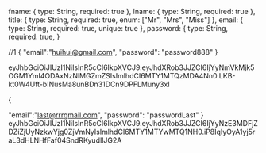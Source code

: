fname: {
        type: String,
        required: true
    },
    lname: {
        type: String,
        required: true
    },
    title: {
        type: String,
        required: true,
        enum: ["Mr", "Mrs", "Miss"]
    },
    email: {
        type: String,
        required: true,
        unique: true
    },
    password: {
        type: String,
        required: true,
    }


//1
{
  "email":"huihui@gmail.com",
  "password": "password888"
}        

eyJhbGciOiJIUzI1NiIsInR5cCI6IkpXVCJ9.eyJhdXRob3JJZCI6IjYyNmVkMjk5OGM1YmI4ODAxNzNlMGZmZSIsImlhdCI6MTY1MTQzMDA4Nn0.LKB-kt0W4Uft-bINusMa8unBDn31DCn9DPFLMuny3xI


{
  
"email":"last@rrrgmail.com",
    "password": "passwordLast"
}      
eyJhbGciOiJIUzI1NiIsInR5cCI6IkpXVCJ9.eyJhdXRob3JJZCI6IjYyNzE3MDFjZDZiZjUyNzkwYjg0ZjVmNyIsImlhdCI6MTY1MTYwMTQ1NH0.iP8IqIyOyA1yj5raL3dHLNHfFaf04SndRKyudIlJG2A